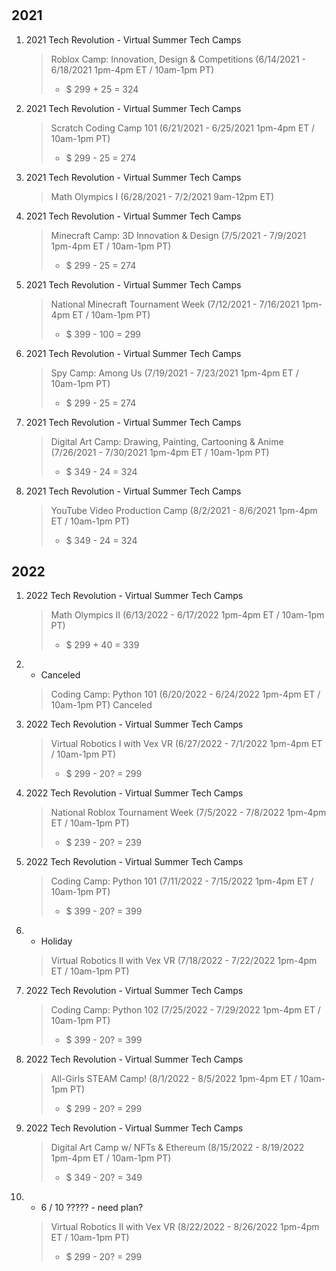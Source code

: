 # 

## 2021

1. 2021 Tech Revolution - Virtual Summer Tech Camps
    >   Roblox Camp: Innovation, Design & Competitions (6/14/2021 - 6/18/2021    1pm-4pm ET / 10am-1pm PT)
    >   -   $ 299 + 25 = 324

2.  2021 Tech Revolution - Virtual Summer Tech Camps
    >   Scratch Coding Camp 101 (6/21/2021 - 6/25/2021    1pm-4pm ET / 10am-1pm PT)
    >   -   $ 299 - 25 = 274

3.  2021 Tech Revolution - Virtual Summer Tech Camps
    >   Math Olympics I (6/28/2021 - 7/2/2021    9am-12pm ET)

4.  2021 Tech Revolution - Virtual Summer Tech Camps
    >   Minecraft Camp: 3D Innovation & Design (7/5/2021 - 7/9/2021    1pm-4pm ET / 10am-1pm PT)
    >   -   $ 299 - 25 = 274


5.  2021 Tech Revolution - Virtual Summer Tech Camps
    >   National Minecraft Tournament Week (7/12/2021 - 7/16/2021    1pm-4pm ET / 10am-1pm PT)
    >   -   $ 399 - 100 = 299

6.  2021 Tech Revolution - Virtual Summer Tech Camps
    >   Spy Camp: Among Us (7/19/2021 - 7/23/2021    1pm-4pm ET / 10am-1pm PT)
    >   -   $ 299 - 25 = 274

7.  2021 Tech Revolution - Virtual Summer Tech Camps
    >   Digital Art Camp: Drawing, Painting, Cartooning & Anime (7/26/2021 - 7/30/2021    1pm-4pm ET / 10am-1pm PT)
    >   -   $ 349 - 24 = 324

8.  2021 Tech Revolution - Virtual Summer Tech Camps
    >   YouTube Video Production Camp (8/2/2021 - 8/6/2021    1pm-4pm ET / 10am-1pm PT)
    >   -   $ 349 - 24 = 324

## 2022

1. 2022 Tech Revolution - Virtual Summer Tech Camps
    >   Math Olympics II (6/13/2022 - 6/17/2022 1pm-4pm ET / 10am-1pm PT)
    >   -   $ 299 + 40 = 339

2.  - Canceled
    >   Coding Camp: Python 101 (6/20/2022 - 6/24/2022 1pm-4pm ET / 10am-1pm PT)
    >   Canceled

3.  2022 Tech Revolution - Virtual Summer Tech Camps
    >   Virtual Robotics I with Vex VR (6/27/2022 - 7/1/2022 1pm-4pm ET / 10am-1pm PT)
    >   -   $ 299 - 20? = 299

4.  2022 Tech Revolution - Virtual Summer Tech Camps
    >   National Roblox Tournament Week (7/5/2022 - 7/8/2022 1pm-4pm ET / 10am-1pm PT)
    >   -   $ 239 - 20? = 239

5.  2022 Tech Revolution - Virtual Summer Tech Camps
    >   Coding Camp: Python 101 (7/11/2022 - 7/15/2022 1pm-4pm ET / 10am-1pm PT)
    >   -   $ 399 - 20? = 399

6.  -   Holiday 
    >   Virtual Robotics II with Vex VR (7/18/2022 - 7/22/2022 1pm-4pm ET / 10am-1pm PT)

7.  2022 Tech Revolution - Virtual Summer Tech Camps
    >   Coding Camp: Python 102 (7/25/2022 - 7/29/2022 1pm-4pm ET / 10am-1pm PT)
    >   -   $ 399 - 20? = 399

8.  2022 Tech Revolution - Virtual Summer Tech Camps
    >   All-Girls STEAM Camp! (8/1/2022 - 8/5/2022 1pm-4pm ET / 10am-1pm PT)
    >   -   $ 299 - 20? = 299

9.  2022 Tech Revolution - Virtual Summer Tech Camps
    >   Digital Art Camp w/ NFTs & Ethereum (8/15/2022 - 8/19/2022 1pm-4pm ET / 10am-1pm PT)
    >   -   $ 349 - 20? = 349

10. -   6 / 10 ????? -  need plan?
    >   Virtual Robotics II with Vex VR (8/22/2022 - 8/26/2022 1pm-4pm ET / 10am-1pm PT)
    >   -   $ 299 - 20? = 299
